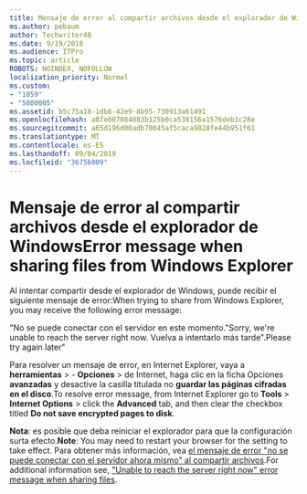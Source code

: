 ```yaml
---
title: Mensaje de error al compartir archivos desde el explorador de Windows
ms.author: pebaum
author: Techwriter40
ms.date: 9/19/2018
ms.audience: ITPro
ms.topic: article
ROBOTS: NOINDEX, NOFOLLOW
localization_priority: Normal
ms.custom:
- "1059"
- "5800005"
ms.assetid: b5c75a18-1db8-42e9-8b95-730913a61491
ms.openlocfilehash: a8fe007084883b125b0ca538156a1576deb1c28e
ms.sourcegitcommit: a65d196d00adb70045af5caca9828fe44b951f61
ms.translationtype: MT
ms.contentlocale: es-ES
ms.lasthandoff: 09/04/2019
ms.locfileid: "36756009"
---
```

# <a name="error-message-when-sharing-files-from-windows-explorer"></a><span data-ttu-id="678fe-102">Mensaje de error al compartir archivos desde el explorador de Windows</span><span class="sxs-lookup"><span data-stu-id="678fe-102">Error message when sharing files from Windows Explorer</span></span>

<span data-ttu-id="678fe-103">Al intentar compartir desde el explorador de Windows, puede recibir el siguiente mensaje de error:</span><span class="sxs-lookup"><span data-stu-id="678fe-103">When trying to share from Windows Explorer, you may receive the following error message:</span></span>
  
<span data-ttu-id="678fe-104">"No se puede conectar con el servidor en este momento.</span><span class="sxs-lookup"><span data-stu-id="678fe-104">"Sorry, we're unable to reach the server right now.</span></span> <span data-ttu-id="678fe-105">Vuelva a intentarlo más tarde".</span><span class="sxs-lookup"><span data-stu-id="678fe-105">Please try again later"</span></span>
  
<span data-ttu-id="678fe-106">Para resolver un mensaje de error, en Internet Explorer, vaya a **herramientas** \> - **Opciones** \> de Internet, haga clic en la ficha Opciones **avanzadas** y desactive la casilla titulada no **guardar las páginas cifradas en el disco**.</span><span class="sxs-lookup"><span data-stu-id="678fe-106">To resolve error message, from Internet Explorer go to **Tools** \> **Internet Options** \> click the **Advanced** tab, and then clear the checkbox titled **Do not save encrypted pages to disk**.</span></span>
  
 <span data-ttu-id="678fe-107">**Nota**: es posible que deba reiniciar el explorador para que la configuración surta efecto.</span><span class="sxs-lookup"><span data-stu-id="678fe-107">**Note**: You may need to restart your browser for the setting to take effect.</span></span> <span data-ttu-id="678fe-108">Para obtener más información, vea [el mensaje de error "no se puede conectar con el servidor ahora mismo" al compartir archivos](https://go.microsoft.com/fwlink/?linkid=2022914).</span><span class="sxs-lookup"><span data-stu-id="678fe-108">For additional information see, ["Unable to reach the server right now" error message when sharing files](https://go.microsoft.com/fwlink/?linkid=2022914).</span></span>
  